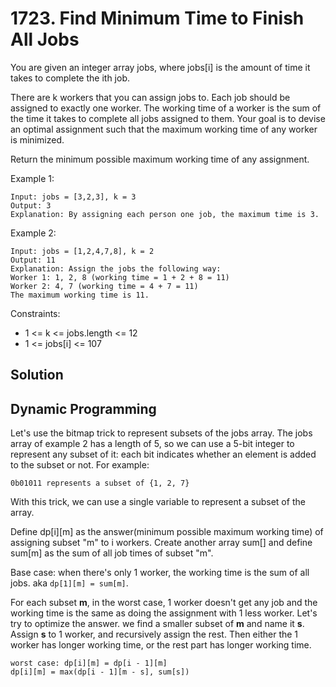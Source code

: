# 1723. Find Minimum Time to Finish All Jobs
You are given an integer array jobs, where jobs[i] is the amount of time it takes to complete the ith job.

There are k workers that you can assign jobs to. Each job should be assigned to exactly one worker. The working time of a worker is the sum of the time it takes to complete all jobs assigned to them. Your goal is to devise an optimal assignment such that the maximum working time of any worker is minimized.

Return the minimum possible maximum working time of any assignment.

Example 1:

    Input: jobs = [3,2,3], k = 3
    Output: 3
    Explanation: By assigning each person one job, the maximum time is 3.

Example 2:

    Input: jobs = [1,2,4,7,8], k = 2
    Output: 11
    Explanation: Assign the jobs the following way:
    Worker 1: 1, 2, 8 (working time = 1 + 2 + 8 = 11)
    Worker 2: 4, 7 (working time = 4 + 7 = 11)
    The maximum working time is 11.

Constraints:

* 1 <= k <= jobs.length <= 12
* 1 <= jobs[i] <= 107

## Solution
## Dynamic Programming
Let's use the bitmap trick to represent subsets of the jobs array. The jobs array of example 2 has a length of 5, so we can use a 5-bit integer to represent any subset of it: each bit indicates whether an element is added to the subset or not. For example:

    0b01011 represents a subset of {1, 2, 7}

With this trick, we can use a single variable to represent a subset of the array.

Define dp[i][m] as the answer(minimum possible maximum working time) of assigning subset "m" to i workers. Create another array sum[] and define sum[m] as the sum of all job times of subset "m".

Base case: when there's only 1 worker, the working time is the sum of all jobs. aka `dp[1][m] = sum[m]`.

For each subset **m**, in the worst case, 1 worker doesn't get any job and the working time is the same as doing the assignment with 1 less worker. Let's try to optimize the answer. we find a smaller subset of **m** and name it **s**. Assign **s** to 1 worker, and recursively assign the rest. Then either the 1 worker has longer working time, or the rest part has longer working time.

    worst case: dp[i][m] = dp[i - 1][m]
    dp[i][m] = max(dp[i - 1][m - s], sum[s])
